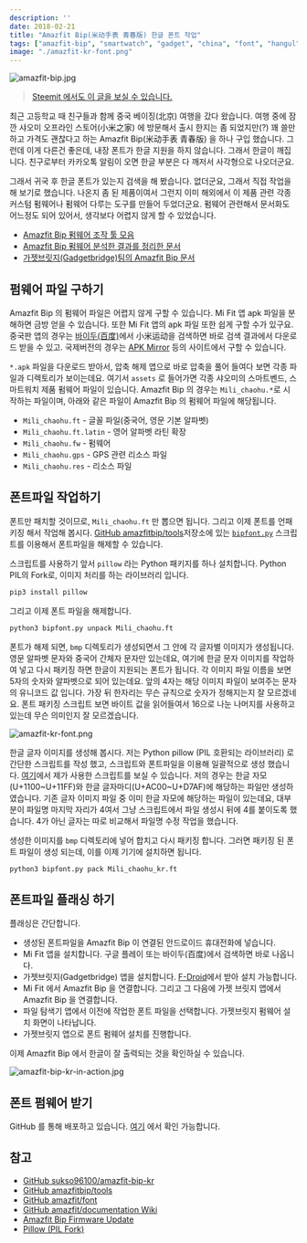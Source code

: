 ```yaml
---
description: ''
date: 2018-02-21
title: "Amazfit Bip(米动手表 青春版) 한글 폰트 작업"
tags: ["amazfit-bip", "smartwatch", "gadget", "china", "font", "hangul", "korean"]
image: "./amazfit-kr-font.png"
---
```


![amazfit-bip.jpg](amazfit-bip.jpg)

> [Steemit 에서도 이 글을 보실 수 있습니다.](https://steemit.com/kr/@youngbin/amazfit-bip)

최근 고등학교 때 친구들과 함께 중국 베이징(北京) 여행을 갔다 왔습니다. 여행 중에 잠깐 샤오미 오프라인 스토어(小米之家) 에 방문해서 출시 한지는 좀 되었지만(?) 꽤 쓸만하고 가격도 괜찮다고 하는 Amazfit Bip(米动手表 青春版) 을 하나 구입 했습니다. 그런데 이게 다른건 좋은데, 내장 폰트가 한글 지원을 하지 않습니다. 그래서 한글이 깨집니다. 친구로부터 카카오톡 알림이 오면 한글 부분은 다 깨저서 사각형으로 나오더군요.

그래서 귀국 후 한글 폰트가 있는지 검색을 해 봤습니다. 없더군요, 그래서 직접 작업을 해 보기로 했습니다. 나온지 좀 된 제품이여서 그런지 이미 해외에서 이 제품 관련 각종 커스텀 펌웨어나 펌웨어 다루는 도구를 만들어 두었더군요. 펌웨어 관련해서 문서화도 어느정도 되어 있어서, 생각보다 어렵지 않게 할 수 있었습니다.

- [Amazfit Bip 펌웨어 조작 툴 모음](https://github.com/amazfitbip/tools)
- [Amazfit Bip 펌웨어 분석한 결과를 정리한 문서](https://github.com/amazfitbip/documentation/wiki)
- [가젯브릿지(Gadgetbridge)팀의 Amazfit Bip 문서](https://github.com/Freeyourgadget/Gadgetbridge/wiki/Amazfit-Bip)

## 펌웨어 파일 구하기

Amazfit Bip 의 펌웨어 파일은 어렵지 않게 구할 수 있습니다. Mi Fit 앱 apk 파일을 분해하면 금방 얻을 수 있습니다. 또한 Mi Fit 앱의 apk 파일 또한 쉽게 구할 수가 있구요. 중국판 앱의 경우는 [바이두(百度)](http://www.baidu.com)에서 小米运动을 검색하면 바로 검색 결과에서 다운로드 받을 수 있고. 국제버전의 경우는 [APK Mirror](https://www.apkmirror.com/) 등의 사이트에서 구할 수 있습니다.

`*.apk` 파일을 다운로드 받아서, 압축 해제 앱으로 바로 압축을 풀어 들여다 보면 각종 파일과 디렉토리가 보이는데요. 여기서 `assets` 로 들어가면 각종 샤오미의 스마트벤드, 스마트워치 제품 펌웨어 파일이 있습니다. Amazfit Bip 의 경우는 `Mili_chaohu.*`로 시작하는 파일이며, 아래와 같은 파일이 Amazfit Bip 의 펌웨어 파일에 해당됩니다.

- `Mili_chaohu.ft` - 글꼴 파일(중국어, 영문 기본 알파벳)
- `Mili_chaohu.ft.latin` - 영어 알파벳 라틴 확장
- `Mili_chaohu.fw` - 펌웨어
- `Mili_chaohu.gps` - GPS 관련 리소스 파일
- `Mili_chaohu.res` - 리소스 파일

## 폰트파일 작업하기

폰트만 패치할 것이므로, `Mili_chaohu.ft` 만 뽑으면 됩니다. 그리고 이제 폰트를 언패키징 해서 작업해 봅시다. [GitHub amazfitbip/tools](https://github.com/amazfitbip/tools)저장소에 있는 [`bipfont.py`](https://github.com/amazfitbip/tools/blob/master/bipfont.py) 스크립트를 이용해서 폰트파일을 해제할 수 있습니다.

스크립트를 사용하기 앞서 `pillow` 라는 Python 패키지를 하나 설치합니다. Python PIL의 Fork로, 이미지 처리를 하는 라이브러리 입니다.

```bash
pip3 install pillow
```

그리고 이제 폰트 파일을 해제합니다.
```bash
python3 bipfont.py unpack Mili_chaohu.ft
```

폰트가 해제 되면, `bmp` 디렉토리가 생성되면서 그 안에 각 글자별 이미지가 생성됩니다. 영문 알파벳 문자와 중국어 간체자 문자만 있는데요, 여기에 한글 문자 이미지를 작업하여 넣고 다시 패키징 하면 한글이 지원되는 폰트가 됩니다. 각 이미지 파일 이름을 보면 5자의 숫자와 알파벳으로 되어 있는데요. 앞의 4자는 해당 이미지 파일이 보여주는 문자의 유니코드 값 입니다. 가장 뒤 한자리는 무슨 규칙으로 숫자가 정해지는지 잘 모르겠네요. 폰트 패키징 스크립트 보면 바이트 값을 읽어들여서 16으로 나눈 나머지를 사용하고 있는데 무슨 의미인지 잘 모르겠습니다.

![amazfit-kr-font.png](amazfit-kr-font.png)

한글 글자 이미지를 생성해 봅시다. 저는 Python pillow (PIL 호환되는 라이브러리) 로 간단한 스크립트를 작성 했고, 스크립트와 폰트파일을 이용해 일괄적으로 생성 했습니다. [여기](https://github.com/sukso96100/amazfit-bip-kr/blob/master/ttf2bmp.py)에서 제가 사용한 스크립트를 보실 수 있습니다. 저의 경우는 한글 자모(U+1100~U+11FF)와 한글 글자마디(U+AC00~U+D7AF)에 해당하는 파일만 생성하였습니다. 기존 글자 이미지 파일 중 이미 한글 자모에 해당하는 파일이 있는데요, 대부분이 파일명 마지막 자리가 4여서 그냥 스크립트에서 파일 생성시 뒤에 4를 붙이도록 했습니다. 4가 아닌 글자는 따로 비교해서 파일명 수정 작업을 했습니다.

생성한 이미지를 `bmp` 디렉토리에 넣어 합치고 다시 패키징 합니다. 그러면 패키징 된 폰트 파일이 생성 되는데, 이를 이제 기기에 설치하면 됩니다.

```bash
python3 bipfont.py pack Mili_chaohu_kr.ft
```

## 폰트파일 플래싱 하기

플래싱은 간단합니다.

- 생성된 폰트파일을 Amazfit Bip 이 연결된 안드로이드 휴대전화에 넣습니다.
- Mi Fit 앱을 설치합니다. 구글 플레이 또는 바이두(百度)에서 검색하면 바로 나옵니다.
- 가젯브릿지(Gadgetbridge) 앱을 설치합니다. [F-Droid](https://f-droid.org/packages/nodomain.freeyourgadget.gadgetbridge/)에서 받아 설치 가능합니다.
- Mi Fit 에서 Amazfit Bip 을 연결합니다. 그리고 그 다음에 가젯 브릿지 앱에서 Amazfit Bip 을 연결합니다.
- 파일 탐색기 앱에서 이전에 작업한 폰트 파일을 선택합니다. 가젯브릿지 펌웨어 설치 화면이 나타납니다.
- 가젯브릿지 앱으로 폰트 펌웨어 설치를 진행합니다.

이제 Amazfit Bip 에서 한글이 잘 출력되는 것을 확인하실 수 있습니다.

![amazfit-bip-kr-in-action.jpg](amazfit-bip-kr-in-action.jpg)


## 폰트 펌웨어 받기
GitHub 를 통해 배포하고 있습니다. [여기](https://github.com/sukso96100/amazfit-bip-kr/releases) 에서 확인 가능합니다.

## 참고
- [GitHub sukso96100/amazfit-bip-kr](https://github.com/sukso96100/amazfit-bip-kr/releases)
- [GitHub amazfitbip/tools](https://github.com/amazfitbip/tools)
- [GitHub amazfit/font](https://github.com/amazfitbip/font)
- [GitHub amazfit/documentation Wiki](https://github.com/amazfitbip/documentation/wiki)
- [Amazfit Bip Firmware Update](https://github.com/Freeyourgadget/Gadgetbridge/wiki/Amazfit-Bip-Firmware-Update)
- [Pillow (PIL Fork)](https://pillow.readthedocs.io/en/latest/)
